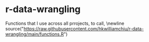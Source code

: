 # r-data-wrangling
Functions that I use across all prrojects, to call, \newline
source("https://raw.githubusercontent.com/hkwilliamchiu/r-data-wrangling/main/functions.R")
